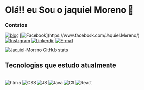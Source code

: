# Olá!! eu Sou o jaquiel Moreno 👋

### Contatos 
[![blog](https://img.shields.io/badge/dev.to-0A0A0A?style=for-the-badge&logo=devdotto&logoColor=white)](https://jaquielmoreno.netlify.app/) 
[![Facebook](https://img.shields.io/badge/Facebook-1877F2?style=for-the-badge&logo=facebook&logoColor=white")](https://www.facebook.com/Jaquiel.Moreno/)
[![Instagram](https://img.shields.io/badge/Instagram-E4405F?style=for-the-badge&logo=instagram&logoColor=white)](https://www.instagram.com/jaquiel.moreno/)
[![Linkerdin](https://img.shields.io/badge/-LinkedIn-%230077B5?style=for-the-badge&logo=linkedin&logoColor=white)](https://www.linkedin.com/in/jaquiel-moreno/)
[![E-mail](https://img.shields.io/badge/Gmail-D14836?style=for-the-badge&logo=gmail&logoColor=white)](https://jaquiel.moreno@outlook.com)


![Jaquiel-Moreno GitHub stats](https://github-readme-stats.vercel.app/api?username=Jaquiel-Moreno&show_icons=true&theme=dracula)

## Tecnologias que estudo atualmente

<div style = "display: inline_block"><br/>
 <img align ="center"  alt ="html5" src = "https://img.shields.io/badge/HTML5-E34F26?style=for-the-badge&logo=html5&logoColor=white" />
  <img align ="center"  alt ="CSS" src = "https://img.shields.io/badge/CSS3-1572B6?style=for-the-badge&logo=css3&logoColor=white" />
  <img align ="center"  alt ="JS" src = "https://img.shields.io/badge/JavaScript-F7DF1E?style=for-the-badge&logo=javascript&logoColor=black" />
    <img align ="center"  alt ="Java" src = "https://img.shields.io/badge/Java-ED8B00?style=for-the-badge&logo=openjdk&logoColor=white" />
  <img align ="center"  alt ="C#" src = "https://img.shields.io/badge/C%23-239120?style=for-the-badge&logo=c-sharp&logoColor=white" />
   <img align ="center"  alt ="React" src = "https://img.shields.io/badge/React_Native-20232A?style=for-the-badge&logo=react&logoColor=61DAFB" />

</div>

